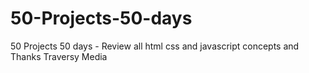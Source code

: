 # 50-Projects-50-days
50 Projects 50 days - Review all html css and javascript concepts and Thanks Traversy Media
